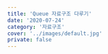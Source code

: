 ```yaml
---
title: 'Queue 자료구조 다루기'
date: '2020-07-24'
category: '자료구조'
cover: '../images/default.jpg'
private: false
---
```

